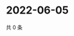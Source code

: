 # 2022-06-05

共 0 条

<!-- BEGIN WEIBO -->
<!-- 最后更新时间 Sun Jun 05 2022 02:17:05 GMT+0800 (China Standard Time) -->

<!-- END WEIBO -->
